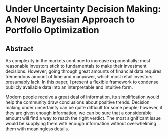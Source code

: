# Under Uncertainty Decision Making: A Novel Bayesian Approach to Portfolio Optimization
## Abstract
As complexity in the markets continue to increase exponentially; most reasonable
investors stick to fundamentals to make their investment decisions. However; going
through great amounts of financial data requires tremendous amount of time and
manpower, which most retail investors presumably lack. In this paper, I present
a flexible framework to condense publicly available data into an interpretable and
intuitive form.

Modern people receive a great deal of information, its simplification would help
the community draw conclusions about positive trends. Decision making under
uncertainty can be quite difficult for some people; however, if they are given enough
information, we can be sure that a considerable amount will find a way to reach
the right verdict. The most significant issue would be supplying them with enough
information without overwhelming them with meaningless details.

